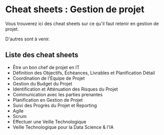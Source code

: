 # Cheat sheets : Gestion de projet

Vous trouverez ici des cheat sheets sur ce qu'il faut retenir en gestion de projet.

D'autres sont à venir.

## Liste des cheat sheets

- Être un bon chef de projet en IT
- Définition des Objectifs, Échéances, Livrables et Planification Détail
- Coordination de l'Équipe de Projet
- Gestion du Budget du Projet
- Identification et Atténuation des Risques du Projet
- Communication avec les parties prenantes
- Planification en Gestion de Projet
- Suivi des Progrès du Projet et Reporting
- Agile
- Scrum
- Effectuer une Veille Technologique
- Veille Technologique pour la Data Science & l'IA

